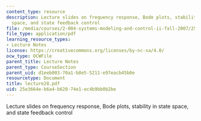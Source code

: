 ```yaml
---
content_type: resource
description: Lecture slides on frequency response, Bode plots, stability in state
  space, and state feedback control
file: /media/courses/2-004-systems-modeling-and-control-ii-fall-2007/25e3664eb6a4b62074e1ec4b9bb0b2be_lecture28.pdf
file_type: application/pdf
learning_resource_types:
- Lecture Notes
license: https://creativecommons.org/licenses/by-nc-sa/4.0/
ocw_type: OCWFile
parent_title: Lecture Notes
parent_type: CourseSection
parent_uid: d1eeb003-70a1-b8e5-5211-e97eacb45b0e
resourcetype: Document
title: lecture28.pdf
uid: 25e3664e-b6a4-b620-74e1-ec4b9bb0b2be
---
```

Lecture slides on frequency response, Bode plots, stability in state space, and state feedback control